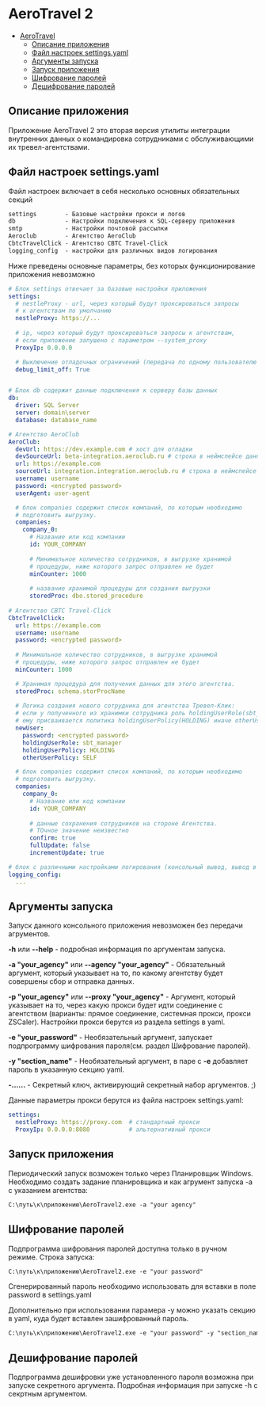 # AeroTravel 2

- [AeroTravel](#aerotravel)
  - [Описание приложения](#описание-приложения)
  - [Файл настроек settings.yaml](#файл-настроек-settingsyaml)
  - [Аргументы запуска](#аргументы-запуска)
  - [Запуск приложения](#запуск-приложения)
  - [Шифрование паролей](#шифрование-паролей)
  - [Дешифрование паролей](#дешифрование-паролей)


## Описание приложения
Приложение AeroTravel 2 это вторая версия утилиты интеграции внутренних данных о
командировка сотрудниками с обслуживающими их тревел-агентствами.

## Файл настроек settings.yaml
Файл настроек включает в себя несколько основных обязательных секций
````markdown
settings        - Базовые настройки прокси и логов
db              - Настройки подключения к SQL-серверу приложения
smtp            - Настройки почтовой рассылки
Aeroclub        - Агентство AeroClub
CbtcTravelClick - Агентство CBTC Travel-Click
logging_config  - настройки для различных видов логирования
````
Ниже преведены основные параметры, без которых функционирование приложения невозможно
````yaml
# Блок settings отвечает за базовые настройки приложения 
settings:
  # nestleProxy - url, через который будут проксироваться запросы 
  # к агентствам по умолчанию
  nestleProxy: https://...
  
  # ip, через который будут проксироваться запросы к агентствам, 
  # если приложение запушено с параметром --system_proxy
  ProxyIp: 0.0.0.0

  # Выключение отладочных ограничений (передача по одному пользователю в каждое агентство для проверки работоспособности в целом)
  debug_limit_off: True


# Блок db содержит данные подключения к серверу базы данных
db:
  driver: SQL Server
  server: domain\server
  database: database_name

# Агентство AeroClub
AeroClub:
  devUrl: https://dev.example.com # хост для отладки
  devSourceUrl: beta-integration.aeroclub.ru # строка в неймспейсе данных
  url: https://example.com
  sourceUrl: integration.integration.aeroclub.ru # строка в неймспейсе данных
  username: username
  password: <encrypted password>
  userAgent: user-agent

  # блок companies содержит список компаний, по которым необходимо
  # подготовить выгрузку.
  companies:
    company_0:
      # Название или код компании
      id: YOUR_COMPANY 
      
      # Минимальное количество сотрудников, в выгрузке хранимой
      # процедуры, ниже которого запрос отправлен не будет
      minCounter: 1000
      
      # название хранимой процедуры для создания выгрузки
      storedProc: dbo.stored_procedure
    
# Агентство CBTC Travel-Click
CbtcTravelClick:
  url: https://example.com
  username: username
  password: <encrypted password>
  
  # Минимальное количество сотрудников, в выгрузке хранимой
  # процедуры, ниже которого запрос отправлен не будет
  minCounter: 1000 

  # Хранимая процедура для получения данных для этого агентства.
  storedProc: schema.storProcName
  
  # Логика создания нового сотрудника для агентства Тревел-Клик:
  # если у полученного из хранимки сотрудника роль holdingUserRole(sbt_manager), то
  # ему присваивается политика holdingUserPolicy(HOLDING) иначе otherUserPolicy(SELF)
  newUser:
    password: <encrypted password>
    holdingUserRole: sbt_manager
    holdingUserPolicy: HOLDING
    otherUserPolicy: SELF

  # блок companies содержит список компаний, по которым необходимо
  # подготовить выгрузку.
  companies:
    company_0:
      # Название или код компании
      id: YOUR_COMPANY 
      
      # данные сохранения сотрудников на стороне Агентства.
      # ТОчное значение неизвестно
      confirm: true
      fullUpdate: false
      incrementUpdate: true

# блок с различными настройками логирования (консольный вывод, вывод в файл и передача по почте)
logging_config: 
  ...
````
## Аргументы запуска
Запуск данного консольного приложения невозможен без передачи агрументов.

**-h** или **--help** - подробная информация по аргументам запуска.

**-a "your_agency"** или **--agency "your_agency"** - Обязательный аргумент, 
который указывает на то, по какому агентству будет совершены сбор и отправка данных.

**-p "your_agency"** или **--proxy "your_agency"** - Аргумент, который указывает на то,
через какую прокси будет идти соединение с агентством (варианты: прямое соединение, системная прокси, прокси ZSCaler).
Настройки прокси берутся из раздела settings в yaml.

**-e "your_password"** - Необязательный аргумент,
запускает подпрограмму шифрования пароля(см. раздел Шифрование паролей).

**-y "section_name"** - Необязательный аргумент, в паре с **-e** добавляет пароль в указанную секцию yaml.

**-......** - Секретный ключ, активирующий секретный набор аргументов. ;)

Данные параметры прокси берутся из файла настроек settings.yaml:
````yaml
settings:
  nestleProxy: https://proxy.com  # стандартный прокси
  ProxyIp: 0.0.0.0:8080           # альтернативный прокси
````
## Запуск приложения
Периодический запуск возможен только через Планировщик Windows. Необходимо создать
задание планировщика и как агрумент запуска -a с указанием агентства:
````markdown
C:\путь\к\приложению\AeroTravel2.exe -a "your agency"
````
## Шифрование паролей
Подпрограмма шифрования паролей доступна только в ручном режиме. Строка запуска:
````markdown
C:\путь\к\приложению\AeroTravel2.exe -e "your password"
````
Сгенерированный пароль необходимо использовать для вставки в поле password в settings.yaml

Дополнительно при использовании парамера -y можно указать секцию в yaml, куда будет вставлен зашифрованный пароль.

````markdown
C:\путь\к\приложению\AeroTravel2.exe -e "your password" -y "section_name"
````

## Дешифрование паролей
Подпрограмма дешифровки уже установленного пароля возможна при запуске секретного аргумента.
Подробная информация при запуске -h с секртным аргументом.

